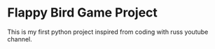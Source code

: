 # Flappy Bird Game Project
This is my first python project inspired from coding with russ youtube channel. 
